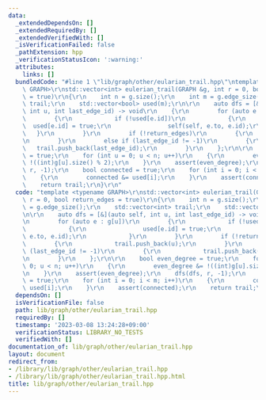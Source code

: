 ```yaml
---
data:
  _extendedDependsOn: []
  _extendedRequiredBy: []
  _extendedVerifiedWith: []
  _isVerificationFailed: false
  _pathExtension: hpp
  _verificationStatusIcon: ':warning:'
  attributes:
    links: []
  bundledCode: "#line 1 \"lib/graph/other/eularian_trail.hpp\"\ntemplate <typename\
    \ GRAPH>\r\nstd::vector<int> eulerian_trail(GRAPH &g, int r = 0, bool return_edges\
    \ = true)\r\n{\r\n    int n = g.size();\r\n    int m = g.edge_size();\r\n    std::vector<int>\
    \ trail;\r\n    std::vector<bool> used(m);\r\n\r\n    auto dfs = [&](auto self,\
    \ int u, int last_edge_id) -> void\r\n    {\r\n        for (auto e : g[u])\r\n\
    \        {\r\n            if (!used[e.id])\r\n            {\r\n              \
    \  used[e.id] = true;\r\n                self(self, e.to, e.id);\r\n         \
    \   }\r\n        }\r\n        if (!return_edges)\r\n        {\r\n            trail.push_back(u);\r\
    \n        }\r\n        else if (last_edge_id != -1)\r\n        {\r\n         \
    \   trail.push_back(last_edge_id);\r\n        }\r\n    };\r\n\r\n    bool even_degree\
    \ = true;\r\n    for (int u = 0; u < n; u++)\r\n    {\r\n        even_degree &=\
    \ !((int)g[u].size() % 2);\r\n    }\r\n    assert(even_degree);\r\n    dfs(dfs,\
    \ r, -1);\r\n    bool connected = true;\r\n    for (int i = 0; i < m; i++)\r\n\
    \    {\r\n        connected &= used[i];\r\n    }\r\n    assert(connected);\r\n\
    \    return trail;\r\n}\r\n"
  code: "template <typename GRAPH>\r\nstd::vector<int> eulerian_trail(GRAPH &g, int\
    \ r = 0, bool return_edges = true)\r\n{\r\n    int n = g.size();\r\n    int m\
    \ = g.edge_size();\r\n    std::vector<int> trail;\r\n    std::vector<bool> used(m);\r\
    \n\r\n    auto dfs = [&](auto self, int u, int last_edge_id) -> void\r\n    {\r\
    \n        for (auto e : g[u])\r\n        {\r\n            if (!used[e.id])\r\n\
    \            {\r\n                used[e.id] = true;\r\n                self(self,\
    \ e.to, e.id);\r\n            }\r\n        }\r\n        if (!return_edges)\r\n\
    \        {\r\n            trail.push_back(u);\r\n        }\r\n        else if\
    \ (last_edge_id != -1)\r\n        {\r\n            trail.push_back(last_edge_id);\r\
    \n        }\r\n    };\r\n\r\n    bool even_degree = true;\r\n    for (int u =\
    \ 0; u < n; u++)\r\n    {\r\n        even_degree &= !((int)g[u].size() % 2);\r\
    \n    }\r\n    assert(even_degree);\r\n    dfs(dfs, r, -1);\r\n    bool connected\
    \ = true;\r\n    for (int i = 0; i < m; i++)\r\n    {\r\n        connected &=\
    \ used[i];\r\n    }\r\n    assert(connected);\r\n    return trail;\r\n}\r\n"
  dependsOn: []
  isVerificationFile: false
  path: lib/graph/other/eularian_trail.hpp
  requiredBy: []
  timestamp: '2023-03-08 13:24:28+09:00'
  verificationStatus: LIBRARY_NO_TESTS
  verifiedWith: []
documentation_of: lib/graph/other/eularian_trail.hpp
layout: document
redirect_from:
- /library/lib/graph/other/eularian_trail.hpp
- /library/lib/graph/other/eularian_trail.hpp.html
title: lib/graph/other/eularian_trail.hpp
---
```

